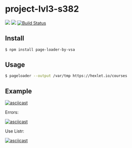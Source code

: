 # project-lvl3-s382
<a href="https://codeclimate.com/github/svyborov/project-lvl3-s394/maintainability"><img src="https://api.codeclimate.com/v1/badges/193ebcfe5e2fa3b85620/maintainability" /></a>
<a href="https://codeclimate.com/github/svyborov/project-lvl3-s394/test_coverage"><img src="https://api.codeclimate.com/v1/badges/193ebcfe5e2fa3b85620/test_coverage" /></a>
[![Build Status](https://travis-ci.org/svyborov/project-lvl3-s394.svg?branch=master)](https://travis-ci.org/svyborov/project-lvl3-s394)

## Install

```bash
$ npm install page-loader-by-vsa
```
## Usage

```bash
$ pageloader --output /var/tmp https://hexlet.io/courses
```
## Example

[![asciicast](https://asciinema.org/a/HTDcrzXju1msR2BA5uc7dZEOV.svg)](https://asciinema.org/a/HTDcrzXju1msR2BA5uc7dZEOV)

Errors:

[![asciicast](https://asciinema.org/a/E6MbPSUL67dJNUoDRVPc8kvZK.svg)](https://asciinema.org/a/E6MbPSUL67dJNUoDRVPc8kvZK)

Use Listr:

[![asciicast](https://asciinema.org/a/GLusVzDUjLcY8OYTUY1hwpyoQ.svg)](https://asciinema.org/a/GLusVzDUjLcY8OYTUY1hwpyoQ)
